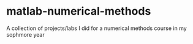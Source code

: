 # matlab-numerical-methods
A collection of projects/labs I did for a numerical methods course in my sophmore year
